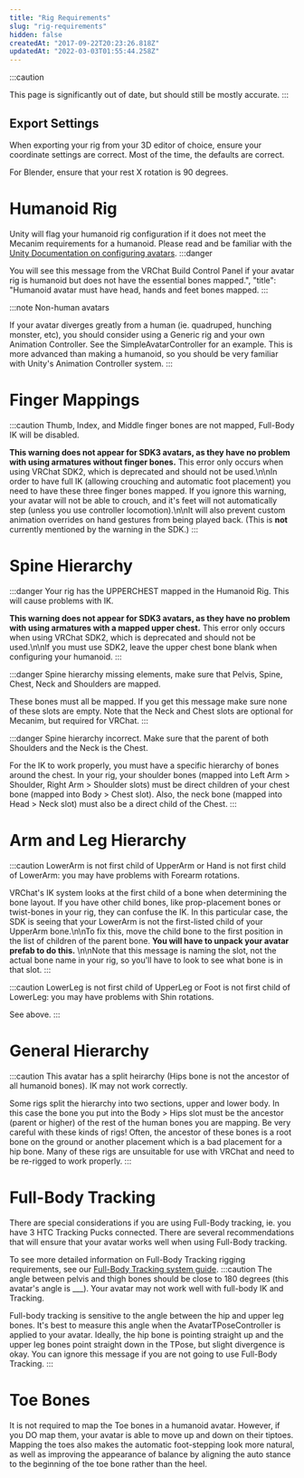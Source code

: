 ```yaml
---
title: "Rig Requirements"
slug: "rig-requirements"
hidden: false
createdAt: "2017-09-22T20:23:26.818Z"
updatedAt: "2022-03-03T01:55:44.258Z"
---
```

:::caution

This page is significantly out of date, but should still be mostly accurate.
:::
## Export Settings

When exporting your rig from your 3D editor of choice, ensure your coordinate settings are correct. Most of the time, the defaults are correct.

For Blender, ensure that your rest X rotation is 90 degrees.
# Humanoid Rig
Unity will flag your humanoid rig configuration if it does not meet the Mecanim requirements for a humanoid. Please read and be familiar with the [Unity Documentation on configuring avatars](https://docs.unity3d.com/Manual/ConfiguringtheAvatar.html).
:::danger

You will see this message from the VRChat Build Control Panel if your avatar rig is humanoid but does not have the essential bones mapped.",
  "title": "Humanoid avatar must have head, hands and feet bones mapped.
:::

:::note Non-human avatars

If your avatar diverges greatly from a human (ie. quadruped, hunching monster, etc), you should consider using a Generic rig and your own Animation Controller. See the SimpleAvatarController for an example. This is more advanced than making a humanoid, so you should be very familiar with Unity's Animation Controller system.
:::

# Finger Mappings

:::caution Thumb, Index, and Middle finger bones are not mapped, Full-Body IK will be disabled.

**This warning does not appear for SDK3 avatars, as they have no problem with using armatures without finger bones.** This error only occurs when using VRChat SDK2, which is deprecated and should not be used.\n\nIn order to have full IK (allowing crouching and automatic foot placement) you need to have these three finger bones mapped. If you ignore this warning, your avatar will not be able to crouch, and it's feet will not automatically step (unless you use controller locomotion).\n\nIt will also prevent custom animation overrides on hand gestures from being played back. (This is **not** currently mentioned by the warning in the SDK.)
:::

# Spine Hierarchy

:::danger Your rig has the UPPERCHEST mapped in the Humanoid Rig. This will cause problems with IK.

**This warning does not appear for SDK3 avatars, as they have no problem with using armatures with a mapped upper chest.** This error only occurs when using VRChat SDK2, which is deprecated and should not be used.\n\nIf you must use SDK2, leave the upper chest bone blank when configuring your humanoid.
:::

:::danger Spine hierarchy missing elements, make sure that Pelvis, Spine, Chest, Neck and Shoulders are mapped.

These bones must all be mapped. If you get this message make sure none of these slots are empty. Note that the Neck and Chest slots are optional for Mecanim, but required for VRChat.
:::

:::danger Spine hierarchy incorrect. Make sure that the parent of both Shoulders and the Neck is the Chest.

For the IK to work properly, you must have a specific hierarchy of bones around the chest. In your rig, your shoulder bones (mapped into Left Arm > Shoulder, Right Arm > Shoulder slots) must be direct children of your chest bone (mapped into Body > Chest slot). Also, the neck bone (mapped into Head > Neck slot) must also be a direct child of the Chest.
:::

# Arm and Leg Hierarchy

:::caution LowerArm is not first child of UpperArm or Hand is not first child of LowerArm: you may have problems with Forearm rotations.

VRChat's IK system looks at the first child of a bone when determining the bone layout. If you have other child bones, like prop-placement bones or twist-bones in your rig, they can confuse the IK. In this particular case, the SDK is seeing that your LowerArm is not the first-listed child of your UpperArm bone.\n\nTo fix this, move the child bone to the first position in the list of children of the parent bone. **You will have to unpack your avatar prefab to do this.** \n\nNote that this message is naming the slot, not the actual bone name in your rig, so you'll have to look to see what bone is in that slot.
:::

:::caution LowerLeg is not first child of UpperLeg or Foot is not first child of LowerLeg: you may have problems with Shin rotations.

See above.
:::

# General Hierarchy

:::caution This avatar has a split heirarchy (Hips bone is not the ancestor of all humanoid bones). IK may not work correctly.

Some rigs split the hierarchy into two sections, upper and lower body. In this case the bone you put into the Body > Hips slot must be the ancestor (parent or higher) of the rest of the human bones you are mapping. Be very careful with these kinds of rigs! Often, the ancestor of these bones is a root bone on the ground or another placement which is a bad placement for a hip bone. Many of these rigs are unsuitable for use with VRChat and need to be re-rigged to work properly.
:::

# Full-Body Tracking
There are special considerations if you are using Full-Body tracking, ie. you have 3 HTC Tracking Pucks connected. There are several recommendations that will ensure that your avatar works well when using Full-Body tracking.

To see more detailed information on Full-Body Tracking rigging requirements, see our [Full-Body Tracking system guide](https://docs.vrchat.com/docs/full-body-tracking).
:::caution The angle between pelvis and thigh bones should be close to 180 degrees (this avatar's angle is ___). Your avatar may not work well with full-body IK and Tracking.

Full-body tracking is sensitive to the angle between the hip and upper leg bones. It's best to measure this angle when the AvatarTPoseController is applied to your avatar. Ideally, the hip bone is pointing straight up and the upper leg bones point straight down in the TPose, but slight divergence is okay. You can ignore this message if you are not going to use Full-Body Tracking.
:::

# Toe Bones
It is not required to map the Toe bones in a humanoid avatar. However, if you DO map them, your avatar is able to move up and down on their tiptoes. Mapping the toes also makes the automatic foot-stepping look more natural, as well as improving the appearance of balance by aligning the auto stance to the beginning of the toe bone rather than the heel.